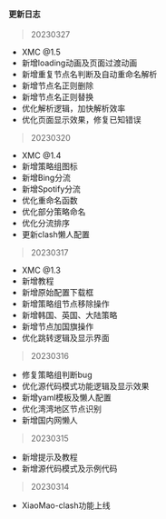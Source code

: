 #### 更新日志



> 20230327

- XMC @1.5
- 新增loading动画及页面过渡动画
- 新增重复节点名判断及自动重命名解析
- 新增节点名正则删除
- 新增节点名正则替换
- 优化解析逻辑，加快解析效率
- 优化页面显示效果，修复已知错误



> 20230320

- XMC @1.4
- 新增策略组图标
- 新增Bing分流
- 新增Spotify分流
- 优化重命名函数
- 优化部分策略命名
- 优化分流排序
- 更新clash懒人配置




> 20230317

- XMC @1.3
- 新增教程
- 新增原始配置下载框
- 新增策略组节点移除操作
- 新增韩国、英国、大陆策略
- 新增节点加国旗操作
- 优化跳转逻辑及显示界面



> 20230316

- 修复策略组判断bug
- 优化源代码模式功能逻辑及显示效果
- 新增yaml模板及懒人配置
- 优化湾湾地区节点识别
- 新增国内网懒人



> 20230315

- 新增提示及教程
- 新增源代码模式及示例代码



> 20230314

- XiaoMao-clash功能上线

